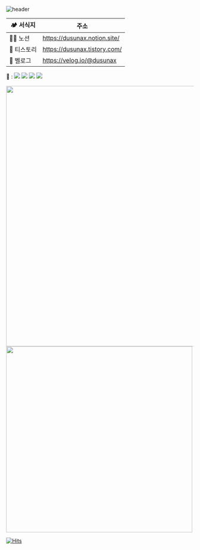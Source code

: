 ![header](https://capsule-render.vercel.app/api?type=Waving&color=aaa&height=130&section=header&text=고객만족%20💐신장개업💐%20고객감동%20&fontSize=20)

| 🏕 서식지 | 주소 |
|--|--|
| 👩‍🌾 노션 | https://dusunax.notion.site/ |
| 🌾 티스토리 | https://dusunax.tistory.com/ |
| 🌱 벨로그 | https://velog.io/@dusunax |

<!-- 블로그 공사중 
티스토리 https://dusunax.tistory.com/
벨로그 https://velog.io/@dusunax
-->
  

<!-- 기술 태그 
tag from https://shields.io/category/dependencies
logos from https://simpleicons.org/
-->

<p>
🍱 : 
<img src="https://img.shields.io/badge/HTML5-34F26?style=flat-square&logo=HTML5&logoColor=white"/>
<img src="https://img.shields.io/badge/CSS3-1572B6?style=flat-square&logo=CSS3&logoColor=white"/>
<img src="https://img.shields.io/badge/JavaScript-F7DF1E?style=flat-square&logo=JavaScript&logoColor=white"/>
<img src="https://img.shields.io/badge/React-61DAFB?style=flat-square&logo=React&logoColor=white"/>

<!-- 이거 공부 중
<img src="https://img.shields.io/badge/TypeScript-3178C6?style=flat-square&logo=TypeScript&logoColor=white"/>
<img src="https://img.shields.io/badge/Next.js-000000?style=flat-square&logo=Next.js&logoColor=white"/>
-->
  
<br />
<br />
  
<!-- 라이브러리
<img src="https://img.shields.io/badge/redux-764ABC?style=flat-square&logo=redux&logoColor=white">
<img src="https://img.shields.io/badge/styled%20components-DB7093?style=flat-square&logo=styledcomponents&logoColor=white">  
 -->


<!-- Status -->
<!-- ![dusunax's GitHub stats](https://github-readme-stats.vercel.app/api?username=dusunax&show_icons=true&theme=dark&hide_title=true) -->
<!-- ![Top Langs](https://github-readme-stats.vercel.app/api/top-langs/?username=dusunax&layout=compact&theme=dark) -->
<img src="https://server.dooboo.io/github-trophies/dusunax" style="width: 700px"/>
<img src="https://server.dooboo.io/github-stats-advanced/dusunax" style="width: 500px"/>


<!-- HITS / 카운터 -->
[![Hits](https://hits.seeyoufarm.com/api/count/incr/badge.svg?url=https%3A%2F%2Fgithub.com%2Fdusunax&count_bg=%2379C83D&title_bg=%23555555&icon=&icon_color=%23E7E7E7&title=hits&edge_flat=true)](https://github.com/dusunax/)
</p>

<!-- 깃헙페이지 공사중 -->

